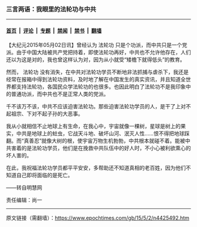 ### 三言两语：我眼里的法轮功与中共

---

#### [首页](../../../..?n4425492) &nbsp;|&nbsp; [评论](../../../../../epoch-comment?n4425492) &nbsp;|&nbsp; [专题](../../../../../epoch-special?n4425492) &nbsp;|&nbsp; [禁闻](../../../../../epoch-news?n4425492) &nbsp;|&nbsp; [禁书](../../../../../books?n4425492) &nbsp;|&nbsp; [翻墙](https://github.com/gfw-breaker/nogfw/blob/master/README.md?n4425492)


<div class="post_content" id="artbody" itemprop="articleBody">
 <!-- article content begin -->
 <p>
  【大纪元2015年05月02日讯】曾经认为
  <ok href="https://www.epochtimes.com/gb/tag/%E6%B3%95%E8%BD%AE%E5%8A%9F.html">
   法轮功
  </ok>
  只是个功派，而中共只是一个党派。由于中国大陆被共产党把持着，即使法轮功再好，中共也不允许他存在，人们还以为这是对的，我也曾这样认为对，因为从小就受“矮檐下就得低头”的教育。
 </p>
 <p>
  然而，
  <ok href="https://www.epochtimes.com/gb/tag/%E6%B3%95%E8%BD%AE%E5%8A%9F.html">
   法轮功
  </ok>
  没有消失，在中共对法轮功学员不断地非法抓捕与虐杀下，我还是经常在报箱中得到法轮功资料，及时地了解在中国发生的真实资讯，并且知道全世界都支持法轮功，各国民众学法轮功的也很多。也因此明白了法轮功不是我印象中的普通功派，而中共也不是正常人类的党派。
 </p>
 <p>
  千不该万不该，中共不应该迫害法轮功。那些迫害法轮功学员的人，是干了上对不起祖宗、下对不起子孙的大恶事。
 </p>
 <p>
  我从小就相信不止地球上有生命，在我心中，宇宙就像一棵树，星球是树上的果实，中共是地球上的蛀虫，它战天斗地、破坏山河、泯灭人性……恨不得把地球踩翻。而“真善忍”就像大树的根，使宇宙万物生机勃勃，中共根本就碰不着。能被中共害着的是法轮功学员，他们是在挽救中共队伍中的好人时，不小心被利欲熏心的坏人害的。
 </p>
 <p>
  在此，我祝福法轮功学员都平平安安，多帮助还不知道真相的老百姓，因为他们不知道自己即将面临的是死亡。
 </p>
 <p>
  ——转自明慧网
 </p>
 <p>
  责任编辑：尚一
 </p>
 <!-- article content end -->
 <div id="below_article_ad">
 </div>
</div>


---

原文链接（需翻墙）：https://www.epochtimes.com/gb/15/5/2/n4425492.htm